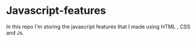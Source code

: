 # Javascript-features
In this repo I'm storing the javascript features that I made using HTML , CSS and Js.
